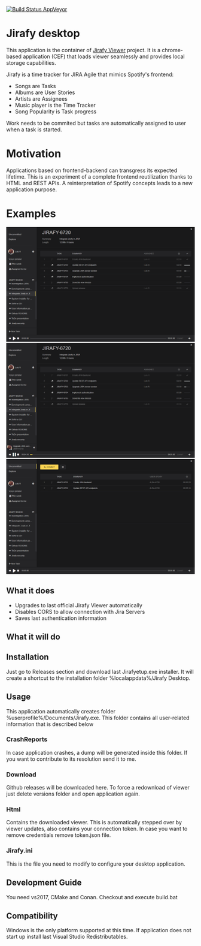 [![Build Status AppVeyor](https://ci.appveyor.com/api/projects/status/github/lurume84/jirafy-desktop?svg=true)](https://ci.appveyor.com/project/lurume84/jirafy-desktop)

# Jirafy desktop
This application is the container of [Jirafy Viewer](https://github.com/lurume84/jirafy-viewer) project. It is a chrome-based application (CEF) that loads viewer seamlessly and provides local storage capabilities.

Jirafy is a time tracker for JIRA Agile that mimics Spotify's frontend:

* Songs are Tasks
* Albums are User Stories
* Artists are Assignees
* Music player is the Time Tracker
* Song Popularity is Task progress

Work needs to be commited but tasks are automatically assigned to user when a task is started.

# Motivation
Applications based on frontend-backend can transgress its expected lifetime. This is an experiment of a complete frontend reutilization thanks to HTML and REST APIs. A reinterpretation of Spotify concepts leads to a new application purpose.

# Examples

![](README/jirafy_1.png)
![](README/jirafy_2.png)
![](README/jirafy_3.png)

## What it does

* Upgrades to last official Jirafy Viewer automatically
* Disables CORS to allow connection with Jira Servers
* Saves last authentication information

## What it will do


## Installation
Just go to Releases section and download last Jirafyetup.exe installer. It will create a shortcut to the installation folder %localappdata%/Jirafy Desktop.

## Usage
This application automatically creates folder %userprofile%/Documents/Jirafy.exe. This folder contains all user-related information that is described below

### CrashReports
In case application crashes, a dump will be generated inside this folder. If you want to contribute to its resolution send it to me.

### Download
Github releases will be downloaded here. To force a redownload of viewer just delete versions folder and open application again.

### Html
Contains the downloaded viewer. This is automatically stepped over by viewer updates, also contains your connection token. In case you want to remove credentials remove token.json file.

### Jirafy.ini
This is the file you need to modify to configure your desktop application.

## Development Guide
You need vs2017, CMake and Conan. Checkout and execute build.bat

## Compatibility
Windows is the only platform supported at this time. If application does not start up install last Visual Studio Redistributables.
